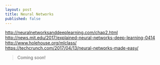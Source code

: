 ```yaml
---
layout: post
title: Neural Networks
published: false
---
```

http://neuralnetworksanddeeplearning.com/chap2.html
http://news.mit.edu/2017/explained-neural-networks-deep-learning-0414
http://www.holehouse.org/mlclass/
https://techcrunch.com/2017/04/13/neural-networks-made-easy/

> Coming soon!
